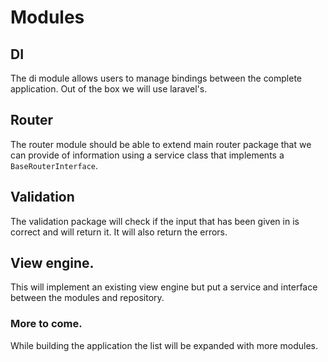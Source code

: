 # Modules

## DI

The di module allows users to manage bindings between the complete application.
Out of the box we will use laravel's.

## Router

The router module should be able to extend main router package that we can 
provide of information using a service class that implements a `BaseRouterInterface`.

## Validation

The validation package will check if the input that has been given in is correct and will return it.
It will also return the errors.

## View engine.

This will implement an existing view engine but put a service and interface between the modules and repository.

### More to come.

While building the application the list will be expanded with more modules.